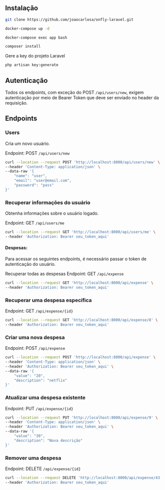 ## Instalação
```sh
git clone https://github.com/joaocarlosa/onfly-laravel.git
```

```sh
docker-compose up -d
```

```sh
docker-compose exec app bash
```

```sh
composer install
```


Gere a key do projeto Laravel
```sh
php artisan key:generate
```

## Autenticação

Todos os endpoints, com exceção do POST `/api/users/new`, exigem autenticação por meio de Bearer Token que deve ser enviado no header da requisição.

## Endpoints

### Users

Cria um novo usuário.

Endpoint: POST `/api/users/new`

```sh
curl --location --request POST 'http://localhost:8000/api/users/new' \
--header 'Content-Type: application/json' \
--data-raw '{
	"name": "user",
    "email": "user@email.com",
    "password": "pass"
}'

```

### Recuperar informações do usuário
Obtenha informações sobre o usuário logado.

Endpoint: GET `/api/users/me`

```sh
curl --location --request GET 'http://localhost:8000/api/users/me' \
--header 'Authorization: Bearer seu_token_aqui'
```

#### Despesas:

Para acessar os seguintes endpoints, é necessário passar o token de autenticação do usuário.

Recuperar todas as despesas
Endpoint: GET `/api/expense`


```sh
curl --location --request GET 'http://localhost:8000/api/expense' \
--header 'Authorization: Bearer seu_token_aqui'
```

### Recuperar uma despesa específica
Endpoint: GET `/api/expense/{id}`

```sh
curl --location --request GET 'http://localhost:8000/api/expense/8' \
--header 'Authorization: Bearer seu_token_aqui'
```


### Criar uma nova despesa
Endpoint: POST `/api/expense`

```sh
curl --location --request POST 'http://localhost:8000/api/expense' \
--header 'Content-Type: application/json' \
--header 'Authorization: Bearer seu_token_aqui' \
--data-raw '{
	"value": "20",
	"description": "netflix"
}'
```

### Atualizar uma despesa existente
Endpoint: PUT `/api/expense/{id}`

```sh
curl --location --request PUT 'http://localhost:8000/api/expense/9' \
--header 'Content-Type: application/json' \
--header 'Authorization: Bearer seu_token_aqui' \
--data-raw '{
	"value": "30",
	"description": "Nova descrição"
}'
```


### Remover uma despesa
Endpoint: DELETE `/api/expense/{id}`

```sh
curl --location --request DELETE 'http://localhost:8000/api/expense/43' \
--header 'Authorization: Bearer seu_token_aqui'
```

